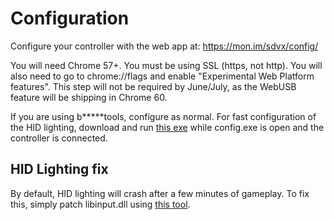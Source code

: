 # Configuration

Configure your controller with the web app at:
https://mon.im/sdvx/config/

You will need Chrome 57+. You must be using SSL (https, not http).
You will also need to go to chrome://flags and enable
"Experimental Web Platform features". This step will not be required by
June/July, as the WebUSB feature will be shipping in Chrome 60.

If you are using b\*\*\*\*\*tools, configure as normal.
For fast configuration of the HID lighting, download and run [this exe](https://github.com/mon/PocketVoltex/raw/master/Software/HidLights.exe)
while config.exe is open and the controller is connected.

## HID Lighting fix
By default, HID lighting will crash after a few minutes of gameplay. To fix
this, simply patch libinput.dll using [this tool](https://mon.im/bemanipatcher/pocketvoltex.html).